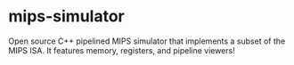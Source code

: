 # mips-simulator
Open source C++ pipelined MIPS simulator that implements a subset of the MIPS ISA.
It features memory, registers, and pipeline viewers!

